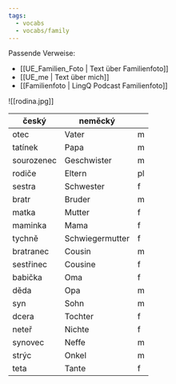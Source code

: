 ```yaml
---
tags:
  - vocabs
  - vocabs/family
---
```


Passende Verweise:
- [[UE_Familien_Foto | Text über Familienfoto]]
- [[UE_me | Text über mich]]
- [[Familienfoto | LingQ Podcast Familienfoto]]



![[rodina.jpg]]

| český      | neměcký         |     |
| ---------- | --------------- | --- |
| otec       | Vater           | m   |
| tatínek    | Papa            | m   |
| sourozenec | Geschwister     | m   |
| rodiče     | Eltern          | pl  |
| sestra     | Schwester       | f   |
| bratr      | Bruder          | m   |
| matka      | Mutter          | f   |
| maminka    | Mama            | f   |
| tychně     | Schwiegermutter | f   |
| bratranec  | Cousin          | m   |
| sestřinec  | Cousine         | f   |
| babička    | Oma             | f   |
| děda       | Opa             | m   |
| syn        | Sohn            | m   |
| dcera      | Tochter         | f   |
| neteř      | Nichte          | f   |
| synovec    | Neffe           | m   |
| strýc      | Onkel           | m   |
| teta       | Tante           | f   |
